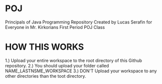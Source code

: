 # POJ
Principals of Java Programming Repository
Created by Lucas Serafin for Everyone in Mr. Kirkorians First Period POJ Class

# HOW THIS WORKS
1.) Upload your entire workspace to the root directory of this Github repository.
2.) You should upload your folder called NAME_LASTNSME_WORKSPACE
3.) DON'T Upload your workspace to any other directories than the toot directory.
